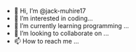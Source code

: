 - 👋 Hi, I’m @jack-muhire17
- 👀 I’m interested in coding...
- 🌱 I’m currently learning programming ...
- 💞️ I’m looking to collaborate on ...
- 📫 How to reach me ...

<!---
jack-muhire17/jack-muhire17 is a ✨ special ✨ repository because its `README.md` (this file) appears on your GitHub profile.
You can click the Preview link to take a look at your changes.
--->
